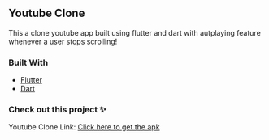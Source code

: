 ## Youtube Clone
This a clone youtube app built using flutter and dart with autplaying feature whenever a user stops scrolling!


### Built With

* [Flutter](https://flutter.dev/)
* [Dart](https://dart.dev/)


### Check out this project ✨
Youtube Clone Link: [Click here to get the apk](https://drive.google.com/file/d/1A6iLs676e6XMtN5gZ3_qMiqSF-ObWqEN/view?usp=sharing)

